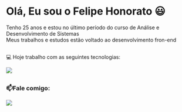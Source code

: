 # Olá, Eu sou o Felipe Honorato 😃
Tenho 25 anos e estou no último período do curso de Análise e Desenvolvimento de Sistemas
<br>Meus trabalhos e estudos estão voltado ao desenvolvimento fron-end<br>
  
<!--<img height="180em" src="https://github-readme-stats.vercel.app/api/top-langs/?username=ofelipehonorato&layout=compact&langs_count=16&theme=dark"/>-->
##
💻 Hoje trabalho com as seguintes tecnologias:
<p align="left">
  <a href="https://skillicons.dev">
    <img src="https://skillicons.dev/icons?i=html,css,sass,figma,javascript,react,typescript,nodejs,sequelize,mysql,docker" />
  </a>
</p>

##
### 📫Fale comigo:
<div>
  <a href="https://www.linkedin.com/in/Ofelipehonorato/" target="_blank"><img src="https://img.shields.io/badge/LinkedIn-0077B5?style=for-the-badge&logo=linkedin&logoColor=white"></a>                
</div>
